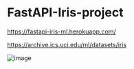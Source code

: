 ﻿# FastAPI-Iris-project

https://fastapi-iris-ml.herokuapp.com/

https://archive.ics.uci.edu/ml/datasets/iris


![image](https://user-images.githubusercontent.com/61587949/186891148-89f9696e-dec2-4ea4-a68b-cc997015c381.png)

